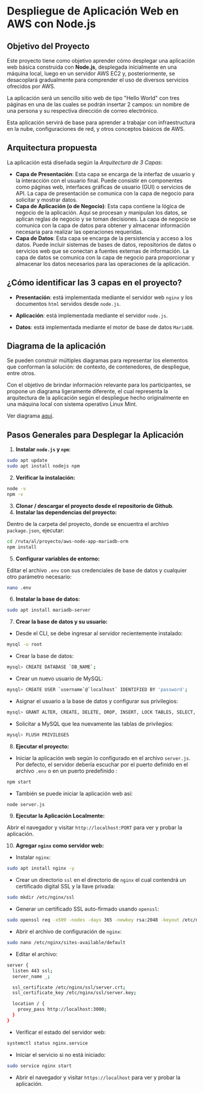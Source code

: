 # Despliegue de Aplicación Web en AWS con Node.js

## Objetivo del Proyecto

Este proyecto tiene como objetivo aprender cómo desplegar una aplicación web básica construida con **Node.js**, desplegada inicialmente en una máquina local, luego en un servidor AWS EC2 y, posteriormente, se desacoplará gradualmente para comprender el uso de diversos servicios ofrecidos por AWS.

La aplicación será un sencillo sitio web de tipo "Hello World" con tres páginas en una de las cuales se podrán insertar 2 campos: un nombre de una persona y su respectiva dirección de correo electrónico. 

Esta aplicación servirá de base para aprender a trabajar con infraestructura en la nube, configuraciones de red, y otros conceptos básicos de AWS.

## Arquitectura propuesta
La aplicación está diseñada según la *Arquitectura de 3 Capas*: 

- **Capa de Presentación**: Esta capa se encarga de la interfaz de usuario y la interacción con el usuario final. Puede consistir en componentes como páginas web, interfaces gráficas de usuario (GUI) o servicios de API. La capa de presentación se comunica con la capa de negocio para solicitar y mostrar datos.
- **Capa de Aplicación (o de Negocio)**: Esta capa contiene la lógica de negocio de la aplicación. Aquí se procesan y manipulan los datos, se aplican reglas de negocio y se toman decisiones. La capa de negocio se comunica con la capa de datos para obtener y almacenar información necesaria para realizar las operaciones requeridas.
- **Capa de Datos**: Esta capa se encarga de la persistencia y acceso a los datos. Puede incluir sistemas de bases de datos, repositorios de datos o servicios web que se conectan a fuentes externas de información. La capa de datos se comunica con la capa de negocio para proporcionar y almacenar los datos necesarios para las operaciones de la aplicación.

## ¿Cómo identificar las 3 capas en el proyecto?

-   **Presentación**: está implementada mediante el servidor web `nginx` y los documentos `html` servidos desde `node.js`.
    
-   **Aplicación**: está implementada mediante el servidor `node.js`.
    
-   **Datos**: está implementada mediante el motor de base de datos `MariaDB`.

## Diagrama de la aplicación

Se pueden construir múltiples diagramas para representar los elementos que conforman la solución: de contexto, de contenedores, de despliegue, entre otros. 

Con el objetivo de brindar información relevante para los participantes, se propone un diagrama ligeramente diferente, el cual representa la arquitectura de la aplicación según el despliegue hecho originalmente en una máquina local con sistema operativo Linux Mint.

Ver diagrama [aquí](https://app.diagrams.net/#G1ewZY1-y-v4uMFKW-u6p_wjXcrFPBPU4R#%7B%22pageId%22:%224JpruYyGJkYawQAgXk7m%22%7D).

## Pasos Generales para Desplegar la Aplicación

1. **Instalar `node.js` y `npm`**:

 ```bash
sudo apt update
sudo apt install nodejs npm
```
   	
2. **Verificar la instalación:**

```bash
node -v
npm -v
```
3. **Clonar / descargar el proyecto desde el repositorio de Github**.
4. **Instalar las dependencias del proyecto:**	

Dentro de la carpeta del proyecto, donde se encuentra el archivo `package.json`, ejecutar:
		
```bash
cd /ruta/al/proyecto/aws-node-app-mariadb-orm
npm install 
```
		
5. **Configurar variables de entorno:**

Editar el archivo `.env` con sus credenciales de base de datos y cualquier otro parámetro necesario:
	
```bash
nano .env
```

6. **Instalar la base de datos:**
```bash
sudo apt install mariadb-server
```

7. **Crear la base de datos y su usuario:**

- Desde el CLI, se debe ingresar al servidor recientemente instalado:

```bash
mysql -u root
```
- Crear la base de datos:

```bash
mysql> CREATE DATABASE `DB_NAME`; 
```
- Crear un nuevo usuario de MySQL:
```bash
mysql> CREATE USER `username`@`localhost` IDENTIFIED BY 'password';
```
- Asignar el usuario a la base de datos y configurar sus privilegios:
```bash
mysql> GRANT ALTER, CREATE, DELETE, DROP, INSERT, LOCK TABLES, SELECT, UPDATE ON `DB_NAME`.* TO `username`@`localhost`;
```
- Solicitar a MySQL que lea nuevamente las tablas de privilegios:
```bash
mysql> FLUSH PRIVILEGES
```
8. **Ejecutar el proyecto:**

- Iniciar la aplicación web según lo configurado en el archivo `server.js`. Por defecto, el servidor debería escuchar por el puerto definido en el archivo `.env` o en un puerto predefinido :
```bash
npm start
```
- También se puede iniciar la aplicación web así:
```bash
node server.js
```
9. **Ejecutar la Aplicación Localmente:**

Abrir el navegador y visitar `http://localhost:PORT` para ver y probar la aplicación.

10. **Agregar `nginx` como servidor web:**

- Instalar `nginx`:
```bash
sudo apt install nginx -y
```
- Crear un directorio `ssl` en el directorio de `nginx` el cual contendrá un certificado digital SSL y la llave privada:
```bash
sudo mkdir /etc/nginx/ssl
```
- Generar un certificado SSL auto-firmado usando `openssl`:
```bash
sudo openssl req -x509 -nodes -days 365 -newkey rsa:2048 -keyout /etc/nginx/ssl/server.key -out /etc/nginx/ssl/server.crt
```
- Abrir el archivo de configuración de `nginx`:
```bash
sudo nano /etc/nginx/sites-available/default
```
- Editar el archivo:
```bash
server {
  listen 443 ssl;
  server_name _;

  ssl_certificate /etc/nginx/ssl/server.crt;
  ssl_certificate_key /etc/nginx/ssl/server.key;

  location / {
    proxy_pass http://localhost:3000;
  }
}
```
- Verificar el estado del servidor web:
```bash
systemctl status nginx.service
```
- Iniciar el servicio si no está iniciado:
```bash
sudo service nginx start
```
- Abrir el navegador y visitar `https://localhost` para ver y probar la aplicación.


